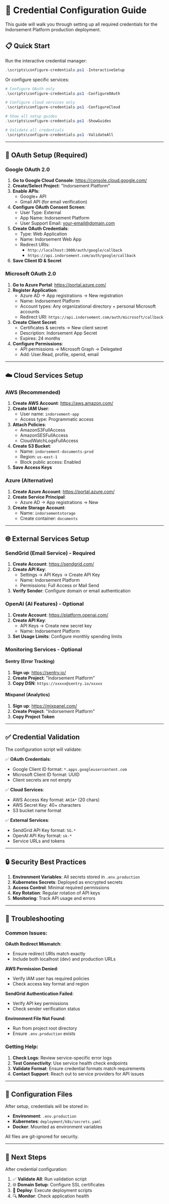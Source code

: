 # 🔐 Credential Configuration Guide

This guide will walk you through setting up all required credentials for the Indorsement Platform production deployment.

## 📋 **Quick Start**

Run the interactive credential manager:
```powershell
.\scripts\configure-credentials.ps1 -InteractiveSetup
```

Or configure specific services:
```powershell
# Configure OAuth only
.\scripts\configure-credentials.ps1 -ConfigureOAuth

# Configure cloud services only
.\scripts\configure-credentials.ps1 -ConfigureCloud

# Show all setup guides
.\scripts\configure-credentials.ps1 -ShowGuides

# Validate all credentials
.\scripts\configure-credentials.ps1 -ValidateAll
```

---

## 🔑 **OAuth Setup (Required)**

### Google OAuth 2.0
1. **Go to Google Cloud Console**: https://console.cloud.google.com/
2. **Create/Select Project**: "Indorsement Platform"
3. **Enable APIs**:
   - Google+ API
   - Gmail API (for email verification)
4. **Configure OAuth Consent Screen**:
   - User Type: External
   - App Name: Indorsement Platform
   - User Support Email: your-email@domain.com
5. **Create OAuth Credentials**:
   - Type: Web Application
   - Name: Indorsement Web App
   - Redirect URIs:
     - `http://localhost:3000/auth/google/callback`
     - `https://api.indorsement.com/auth/google/callback`
6. **Save Client ID & Secret**

### Microsoft OAuth 2.0
1. **Go to Azure Portal**: https://portal.azure.com/
2. **Register Application**:
   - Azure AD → App registrations → New registration
   - Name: Indorsement Platform
   - Account types: Any organizational directory + personal Microsoft accounts
   - Redirect URI: `https://api.indorsement.com/auth/microsoft/callback`
3. **Create Client Secret**:
   - Certificates & secrets → New client secret
   - Description: Indorsement App Secret
   - Expires: 24 months
4. **Configure Permissions**:
   - API permissions → Microsoft Graph → Delegated
   - Add: User.Read, profile, openid, email

---

## ☁️ **Cloud Services Setup**

### AWS (Recommended)
1. **Create AWS Account**: https://aws.amazon.com/
2. **Create IAM User**:
   - User name: `indorsement-app`
   - Access type: Programmatic access
3. **Attach Policies**:
   - AmazonS3FullAccess
   - AmazonSESFullAccess
   - CloudWatchLogsFullAccess
4. **Create S3 Bucket**:
   - Name: `indorsement-documents-prod`
   - Region: `us-east-1`
   - Block public access: Enabled
5. **Save Access Keys**

### Azure (Alternative)
1. **Create Azure Account**: https://portal.azure.com/
2. **Create Service Principal**:
   - Azure AD → App registrations → New
3. **Create Storage Account**:
   - Name: `indorsementstorage`
   - Create container: `documents`

---

## 🌐 **External Services Setup**

### SendGrid (Email Service) - Required
1. **Create Account**: https://sendgrid.com/
2. **Create API Key**:
   - Settings → API Keys → Create API Key
   - Name: Indorsement Platform
   - Permissions: Full Access or Mail Send
3. **Verify Sender**: Configure domain or email authentication

### OpenAI (AI Features) - Optional
1. **Create Account**: https://platform.openai.com/
2. **Create API Key**:
   - API Keys → Create new secret key
   - Name: Indorsement Platform
3. **Set Usage Limits**: Configure monthly spending limits

### Monitoring Services - Optional

#### Sentry (Error Tracking)
1. **Sign up**: https://sentry.io/
2. **Create Project**: "Indorsement Platform"
3. **Copy DSN**: `https://xxxxx@sentry.io/xxxxx`

#### Mixpanel (Analytics)
1. **Sign up**: https://mixpanel.com/
2. **Create Project**: "Indorsement Platform"
3. **Copy Project Token**

---

## ✅ **Credential Validation**

The configuration script will validate:

✅ **OAuth Credentials**:
- Google Client ID format: `*.apps.googleusercontent.com`
- Microsoft Client ID format: UUID
- Client secrets are not empty

✅ **Cloud Services**:
- AWS Access Key format: `AKIA*` (20 chars)
- AWS Secret Key: 40+ characters
- S3 bucket name format

✅ **External Services**:
- SendGrid API Key format: `SG.*`
- OpenAI API Key format: `sk-*`
- Service URLs and tokens

---

## 🔒 **Security Best Practices**

1. **Environment Variables**: All secrets stored in `.env.production`
2. **Kubernetes Secrets**: Deployed as encrypted secrets
3. **Access Control**: Minimal required permissions
4. **Key Rotation**: Regular rotation of API keys
5. **Monitoring**: Track API usage and errors

---

## 🚨 **Troubleshooting**

### Common Issues:

**OAuth Redirect Mismatch**:
- Ensure redirect URIs match exactly
- Include both localhost (dev) and production URLs

**AWS Permission Denied**:
- Verify IAM user has required policies
- Check access key format and region

**SendGrid Authentication Failed**:
- Verify API key permissions
- Check sender verification status

**Environment File Not Found**:
- Run from project root directory
- Ensure `.env.production` exists

### Getting Help:

1. **Check Logs**: Review service-specific error logs
2. **Test Connectivity**: Use service health check endpoints
3. **Validate Format**: Ensure credential formats match requirements
4. **Contact Support**: Reach out to service providers for API issues

---

## 📝 **Configuration Files**

After setup, credentials will be stored in:

- **Environment**: `.env.production`
- **Kubernetes**: `deployment/k8s/secrets.yaml`
- **Docker**: Mounted as environment variables

All files are git-ignored for security.

---

## 🎯 **Next Steps**

After credential configuration:

1. ✅ **Validate All**: Run validation script
2. 🌐 **Domain Setup**: Configure SSL certificates
3. 🚀 **Deploy**: Execute deployment scripts
4. 🔍 **Monitor**: Check application health
